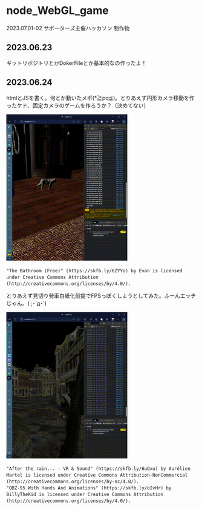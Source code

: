 # node_WebGL_game

2023.07.01-02 サポーターズ主催ハッカソン 制作物

## 2023.06.23

ギットリポジトリとかDokerFileとか基本的なの作ったよ！

## 2023.06.24

htmlとJSを書く。何とか動いたメポ(*≧pq≦)。とりあえず円形カメラ移動を作ったケド、固定カメラのゲームを作ろうか？（決めてない）

![0624-0](活動記録！/0624-0.gif)

`"The Bathroom (Free)" (https://skfb.ly/6ZYYo) by Evan is licensed under Creative Commons Attribution (http://creativecommons.org/licenses/by/4.0/).`

とりあえず見切り発車白紙化前提でFPSっぽくしようとしてみた。ふーんエッチじゃん。( ;･`д･´)

![0624-1](活動記録！/0624-1.gif)

`"After the rain... - VR & Sound" (https://skfb.ly/6uQxu) by Aurélien Martel is licensed under Creative Commons Attribution-NonCommercial (http://creativecommons.org/licenses/by-nc/4.0/).`  
`"QBZ-95 With Hands And Animations" (https://skfb.ly/oIvHr) by BillyTheKid is licensed under Creative Commons Attribution (http://creativecommons.org/licenses/by/4.0/).`


